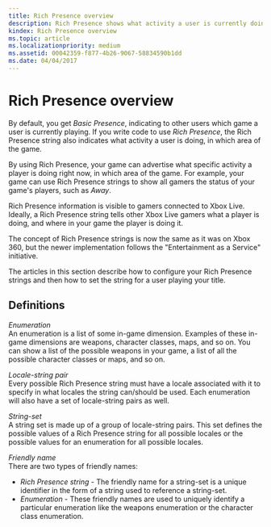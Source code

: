 ```yaml
---
title: Rich Presence overview
description: Rich Presence shows what activity a user is currently doing, in which area of the game.
kindex: Rich Presence overview
ms.topic: article
ms.localizationpriority: medium
ms.assetid: 00042359-f877-4b26-9067-58834590b1dd
ms.date: 04/04/2017
---
```







# Rich Presence overview

By default, you get *Basic Presence*, indicating to other users which game a user is currently playing.
If you write code to use *Rich Presence*, the Rich Presence string also indicates what activity a user is doing, in which area of the game.

By using Rich Presence, your game can advertise what specific activity a player is doing right now, in which area of the game.
For example, your game can use Rich Presence strings to show all gamers the status of your game's players, such as *Away*.

Rich Presence information is visible to gamers connected to Xbox Live.
Ideally, a Rich Presence string tells other Xbox Live gamers what a player is doing, and where in your game the player is doing it.

The concept of Rich Presence strings is now the same as it was on Xbox 360, but the newer implementation follows the "Entertainment as a Service" initiative.

The articles in this section describe how to configure your Rich Presence strings and then how to set the string for a user playing your title.


## Definitions

*Enumeration*  
An enumeration is a list of some in-game dimension.
Examples of these in-game dimensions are weapons, character classes, maps, and so on.
You can show a list of the possible weapons in your game, a list of all the possible character classes or maps, and so on.

*Locale-string pair*  
Every possible Rich Presence string must have a locale associated with it to specify in what locales the string can/should be used.
Each enumeration will also have a set of locale-string pairs as well.

*String-set*  
A string set is made up of a group of locale-string pairs.
This set defines the possible values of a Rich Presence string for all possible locales or the possible values for an enumeration for all possible locales.

*Friendly name*  
There are two types of friendly names:
* *Rich Presence string* - The friendly name for a string-set is a unique identifier in the form of a string used to reference a string-set.
* *Enumeration* - These friendly names are used to uniquely identify a particular enumeration like the weapons enumeration or the character class enumeration.

